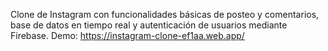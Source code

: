 Clone de Instagram con funcionalidades básicas de posteo y comentarios, base de datos en tiempo real y autenticación de usuarios mediante Firebase.
Demo: https://instagram-clone-ef1aa.web.app/
